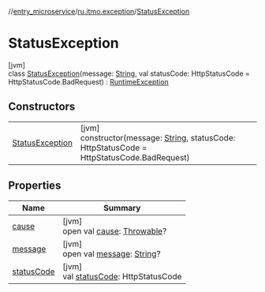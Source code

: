//[entry_microservice](../../../index.md)/[ru.itmo.exception](../index.md)/[StatusException](index.md)

# StatusException

[jvm]\
class [StatusException](index.md)(message: [String](https://kotlinlang.org/api/core/kotlin-stdlib/kotlin/-string/index.html), val statusCode: HttpStatusCode = HttpStatusCode.BadRequest) : [RuntimeException](https://docs.oracle.com/javase/8/docs/api/java/lang/RuntimeException.html)

## Constructors

| | |
|---|---|
| [StatusException](-status-exception.md) | [jvm]<br>constructor(message: [String](https://kotlinlang.org/api/core/kotlin-stdlib/kotlin/-string/index.html), statusCode: HttpStatusCode = HttpStatusCode.BadRequest) |

## Properties

| Name | Summary |
|---|---|
| [cause](index.md#-654012527%2FProperties%2F-1216412040) | [jvm]<br>open val [cause](index.md#-654012527%2FProperties%2F-1216412040): [Throwable](https://kotlinlang.org/api/core/kotlin-stdlib/kotlin/-throwable/index.html)? |
| [message](index.md#1824300659%2FProperties%2F-1216412040) | [jvm]<br>open val [message](index.md#1824300659%2FProperties%2F-1216412040): [String](https://kotlinlang.org/api/core/kotlin-stdlib/kotlin/-string/index.html)? |
| [statusCode](status-code.md) | [jvm]<br>val [statusCode](status-code.md): HttpStatusCode |
